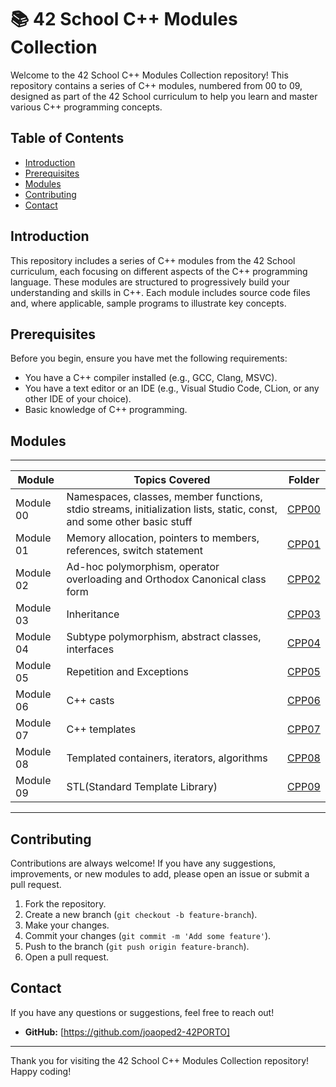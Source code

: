 # 📚 42 School C++ Modules Collection

Welcome to the 42 School C++ Modules Collection repository! This repository contains a series of C++ modules, numbered from 00 to 09, designed as part of the 42 School curriculum to help you learn and master various C++ programming concepts.

## Table of Contents

- [Introduction](#introduction)
- [Prerequisites](#prerequisites)
- [Modules](#modules)
- [Contributing](#contributing)
- [Contact](#contact)

## Introduction

This repository includes a series of C++ modules from the 42 School curriculum, each focusing on different aspects of the C++ programming language. These modules are structured to progressively build your understanding and skills in C++. Each module includes source code files and, where applicable, sample programs to illustrate key concepts.

## Prerequisites

Before you begin, ensure you have met the following requirements:
- You have a C++ compiler installed (e.g., GCC, Clang, MSVC).
- You have a text editor or an IDE (e.g., Visual Studio Code, CLion, or any other IDE of your choice).
- Basic knowledge of C++ programming.

## Modules

-------------------------------------------------------------------------------------------------------------------------------------------------------
| Module     | Topics Covered                                                                                                        | Folder         |
|------------|-----------------------------------------------------------------------------------------------------------------------|----------------|
| Module 00  | Namespaces, classes, member functions, stdio streams, initialization lists, static, const, and some other basic stuff | [CPP00](CPP00) |
| Module 01  | Memory allocation, pointers to members, references, switch statement                                                  | [CPP01](CPP00) |
| Module 02  | Ad-hoc polymorphism, operator overloading and Orthodox Canonical class form                                           | [CPP02](CPP00) |
| Module 03  | Inheritance                                                                                                           | [CPP03](CPP00) |
| Module 04  | Subtype polymorphism, abstract classes, interfaces                                                                    | [CPP04](CPP00) |
| Module 05  | Repetition and Exceptions                                                                                             | [CPP05](CPP00) |
| Module 06  | C++ casts                                                                                                             | [CPP06](CPP00) |
| Module 07  | C++ templates                                                                                                         | [CPP07](CPP00) |
| Module 08  | Templated containers, iterators, algorithms                                                                           | [CPP08](CPP00) |
| Module 09  | STL(Standard Template Library)                                                                                        | [CPP09](CPP00) |
-------------------------------------------------------------------------------------------------------------------------------------------------------

## Contributing

Contributions are always welcome! If you have any suggestions, improvements, or new modules to add, please open an issue or submit a pull request.

1. Fork the repository.
2. Create a new branch (`git checkout -b feature-branch`).
3. Make your changes.
4. Commit your changes (`git commit -m 'Add some feature'`).
5. Push to the branch (`git push origin feature-branch`).
6. Open a pull request.

## Contact

If you have any questions or suggestions, feel free to reach out!

- **GitHub:** [https://github.com/joaoped2-42PORTO]

---

Thank you for visiting the 42 School C++ Modules Collection repository! Happy coding!
